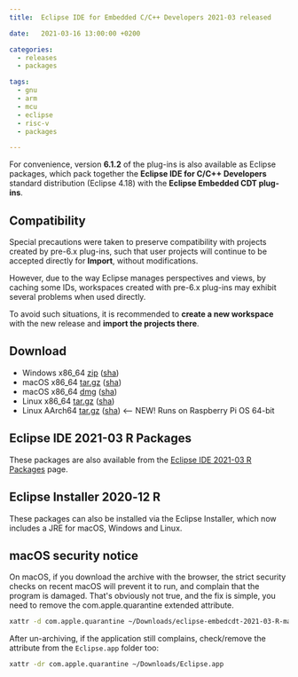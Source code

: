 ```yaml
---
title:  Eclipse IDE for Embedded C/C++ Developers 2021-03 released

date:   2021-03-16 13:00:00 +0200

categories:
  - releases
  - packages

tags:
  - gnu
  - arm
  - mcu
  - eclipse
  - risc-v
  - packages

---
```


For convenience, version **6.1.2** of the plug-ins is also available as
Eclipse packages, which pack together the
**Eclipse IDE for C/C++ Developers** standard distribution
(Eclipse 4.18) with the **Eclipse Embedded CDT plug-ins**.

## Compatibility

Special precautions were taken to preserve compatibility with projects
created by pre-6.x plug-ins, such that user projects will continue to
be accepted directly for **Import**, without modifications.

However, due to the way Eclipse manages perspectives and views, by
caching some IDs, workspaces created with pre-6.x plug-ins may exhibit
several problems when used directly.

To avoid such situations, it is recommended to **create a new workspace**
with the new release and **import the projects there**.

## Download

- Windows x86_64 [zip](https://www.eclipse.org/downloads/download.php?file=/technology/epp/downloads/release/2021-03/R/eclipse-embedcpp-2021-03-R-win32-x86_64.zip) ([sha](https://www.eclipse.org/downloads/download.php?file=/technology/epp/downloads/release/2021-03/R/eclipse-embedcpp-2021-03-R-win32-x86_64.zip.sha))
- macOS x86_64 [tar.gz](https://www.eclipse.org/downloads/download.php?file=/technology/epp/downloads/release/2021-03/R/eclipse-embedcpp-2021-03-R-macosx-cocoa-x86_64.tar.gz) ([sha]( https://www.eclipse.org/downloads/download.php?file=/technology/epp/downloads/release/2021-03/R/eclipse-embedcpp-2021-03-R-macosx-cocoa-x86_64.tar.gz.sha))
- macOS x86_64 [dmg](https://www.eclipse.org/downloads/download.php?file=/technology/epp/downloads/release/2021-03/R/eclipse-embedcpp-2021-03-R-macosx-cocoa-x86_64.dmg) ([sha]( https://www.eclipse.org/downloads/download.php?file=/technology/epp/downloads/release/2021-03/R/eclipse-embedcpp-2021-03-R-macosx-cocoa-x86_64.dmg.sha))
- Linux x86_64 [tar.gz](https://www.eclipse.org/downloads/download.php?file=/technology/epp/downloads/release/2021-03/R/eclipse-embedcpp-2021-03-R-linux-gtk-x86_64.tar.gz) ([sha](https://www.eclipse.org/downloads/download.php?file=/technology/epp/downloads/release/2021-03/R/eclipse-embedcpp-2021-03-R-linux-gtk-x86_64.tar.gz.sha))
- Linux AArch64 [tar.gz](https://www.eclipse.org/downloads/download.php?file=/technology/epp/downloads/release/2021-03/R/eclipse-embedcpp-2021-03-R-linux-gtk-aarch64.tar.gz) ([sha](https://www.eclipse.org/downloads/download.php?file=/technology/epp/downloads/release/2021-03/R/eclipse-embedcpp-2021-03-R-linux-gtk-aarch64.tar.gz.sha)) <-- NEW! Runs on Raspberry Pi OS 64-bit

## Eclipse IDE 2021-03 R Packages

These packages are also available from the
[Eclipse IDE 2021-03 R Packages](https://www.eclipse.org/downloads/packages/release/2021-03/r) page.

## Eclipse Installer 2020‑12 R

These packages can also be installed via the Eclipse Installer, which
now includes a JRE for macOS, Windows and Linux.

## macOS security notice

On macOS, if you download the archive with the browser, the strict
security checks on recent macOS will prevent it to run, and complain
that the program is damaged. That's obviously not true, and the fix
is simple, you need to remove the com.apple.quarantine extended
attribute.

```sh
xattr -d com.apple.quarantine ~/Downloads/eclipse-embedcdt-2021-03-R-macosx-cocoa-x86_64.tar.gz
```

After un-archiving, if the application still complains, check/remove
the attribute from the `Eclipse.app` folder too:

```sh
xattr -dr com.apple.quarantine ~/Downloads/Eclipse.app
```

